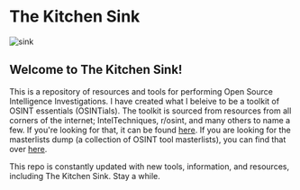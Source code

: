 # The Kitchen Sink
![sink](https://github.com/user-attachments/assets/b1a2cdef-30d9-477a-815c-39be617fa7f7)

## Welcome to The Kitchen Sink!
This is a repository of resources and tools for performing Open Source Intelligence Investigations. I have created what I beleive to be a toolkit of OSINT essentials (OSINTials). The toolkit is sourced from resources from all corners of the internet; IntelTechniques, r/osint, and many others to name a few. If you're looking for that, it can be found [here](https://github.com/OSINTI4L/The-Kitchen-Sink/blob/main/OSINTials.md). If you are looking for the masterlists dump (a collection of OSINT tool masterlists), you can find that over [here](https://github.com/OSINTI4L/The-Kitchen-Sink/blob/main/Masterlists.md).

This repo is constantly updated with new tools, information, and resources, including The Kitchen Sink. Stay a while.
